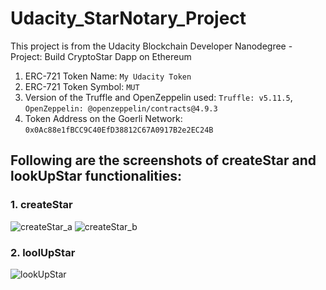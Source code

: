 # Udacity_StarNotary_Project
This project is from the Udacity Blockchain Developer Nanodegree - Project: Build CryptoStar Dapp on Ethereum

1. ERC-721 Token Name: `My Udacity Token`
2. ERC-721 Token Symbol: `MUT`
3. Version of the Truffle and OpenZeppelin used: `Truffle: v5.11.5`, `OpenZeppelin: @openzeppelin/contracts@4.9.3`
4. Token Address on the Goerli Network: `0x0Ac88e1fBCC9C40EfD38812C67A0917B2e2EC24B`

## Following are the screenshots of createStar and lookUpStar functionalities:
### 1. createStar
![createStar_a](https://github.com/anishsamant/Udacity_StarNotary_Project/assets/21247634/145060c8-629a-470b-8d6e-6d42b0156991)
![createStar_b](https://github.com/anishsamant/Udacity_StarNotary_Project/assets/21247634/9cb69818-3ddb-4066-ab0e-31040dd046a7)

### 2. loolUpStar
![lookUpStar](https://github.com/anishsamant/Udacity_StarNotary_Project/assets/21247634/ff985ba3-ccdd-485b-a3fe-76095c9d92d1)


